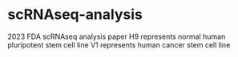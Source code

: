 # scRNAseq-analysis
2023 FDA scRNAseq analysis paper
H9 represents normal human pluripotent stem cell line
V1 represents human cancer stem cell line
